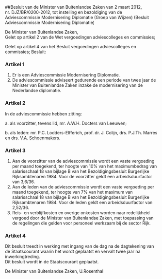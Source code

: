 <meta http-equiv='Content-Type' content='text/html; charset=utf-8' />

##Besluit van de Minister van Buitenlandse Zaken van 2 maart 2012, nr. DJZ/BR/0200-2012, tot instelling en bezoldiging van de Adviescommissie Modernisering Diplomatie (Groep van Wijzen) (Besluit Adviescommissie Modernisering Diplomatie)

De Minister van Buitenlandse Zaken,  
Gelet op artikel 2 van de Wet vergoedingen adviescolleges en commissies;

Gelet op artikel 4 van het Besluit vergoedingen adviescolleges en commissies;
Besluit:    

### Artikel  1  

1.  Er is een Adviescommissie Modernisering Diplomatie.   
2.  De adviescommissie adviseert gedurende een periode van twee jaar de Minister van Buitenlandse Zaken inzake de modernisering van de Nederlandse diplomatie.   

### Artikel  2  

In de adviescommissie hebben zitting: 

a. als voorzitter, tevens lid, mr. A.W.H. Docters van Leeuwen;  

b. als leden: mr. P.C. Lodders-Elfferich, prof. dr. J. Colijn, drs. P.J.Th. Marres en drs. V.A. Schoenmakers.    

### Artikel  3  

1.  Aan de voorzitter van de adviescommissie wordt een vaste vergoeding per maand toegekend, ter hoogte van 10% van het maximumbedrag van salarisschaal 18 van bijlage B van het Bezoldigingsbesluit Burgerlijke Rijksambtenaren 1984. Voor de voorzitter geldt een arbeidsduurfactor van 3,6/36.   
2.  Aan de leden van de adviescommissie wordt een vaste vergoeding per maand toegekend, ter hoogte van 7% van het maximum van salarisschaal 18 van bijlage B van het Bezoldigingsbesluit Burgerlijke Rijksambtenaren 1984. Voor de leden geldt een arbeidsduurfactor van 2,52/36.   
3.  Reis- en verblijfkosten en overige onkosten worden naar redelijkheid vergoed door de Minister van Buitenlandse Zaken, met toepassing van de regelingen die gelden voor personeel werkzaam bij de sector Rijk.   

### Artikel  4  

Dit besluit treedt in werking met ingang van de dag na de dagtekening van de Staatscourant waarin het wordt geplaatst en vervalt twee jaar na inwerkingtreding.  
Dit besluit wordt in de Staatscourant geplaatst.  

De 
Minister van Buitenlandse Zaken, 
U.Rosenthal   
